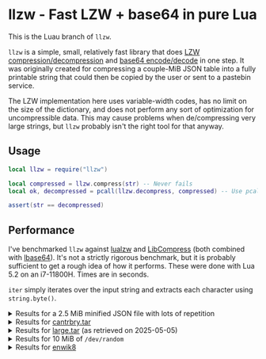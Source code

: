 # llzw - Fast LZW + base64 in pure Lua

This is the Luau branch of `llzw`.

`llzw` is a simple, small, relatively fast library that does [LZW compression/decompression](https://en.wikipedia.org/wiki/Lempel%E2%80%93Ziv%E2%80%93Welch) and [base64 encode/decode](https://en.wikipedia.org/wiki/Base64) in one step. It was originally created for compressing a couple-MiB JSON table into a fully printable string that could then be copied by the user or sent to a pastebin service.

The LZW implementation here uses variable-width codes, has no limit on the size of the dictionary, and does not perform any sort of optimization for uncompressible data. This may cause problems when de/compressing very large strings, but `llzw` probably isn't the right tool for that anyway.


## Usage

```lua
local llzw = require("llzw")

local compressed = llzw.compress(str) -- Never fails
local ok, decompressed = pcall(llzw.decompress, compressed) -- Use pcall if passing untrusted input

assert(str == decompressed)
```


## Performance

I've benchmarked `llzw` against [lualzw](https://github.com/Rochet2/lualzw) and [LibCompress](https://github.com/OpenPrograms/LibCompress/blob/master/LibCompress.lua) (both combined with [lbase64](https://github.com/iskolbin/lbase64)). It's not a strictly rigorous benchmark, but it is probably sufficient to get a rough idea of how it performs. These were done with Lua 5.2 on an i7-11800H. Times are in seconds.

`iter` simply iterates over the input string and extracts each character using `string.byte()`.

<details>
	<summary>Results for a 2.5 MiB minified JSON file with lots of repetition</summary>

|                   | Compression Time | Decompression Time | Compression Ratio |
|-------------------|------------------|--------------------|-------------------|
| iter              |  0.10            |  0.10              |  1.00             |
| **llzw**          |  **0.33**        |  **0.27**          |  **5.06**         |
| lualzw            |  0.41            |  0.14              |  5.41             |
| lualzw + b64      |  0.49            |  0.23              |  4.06             |
| LibCompress       |  0.55            |  0.14              |  4.14             |
| LibCompress + b64 |  0.71            |  0.23              |  3.11             |
</details>

<details>
	<summary>Results for <a href="https://corpus.canterbury.ac.nz/descriptions/#cantrbry">cantrbry.tar</a></summary>

|                   | Compression Time | Decompression Time | Compression Ratio |
|-------------------|------------------|--------------------|-------------------|
| iter              |  0.11            |  0.11              |  1.00             |
| **llzw**          |  **0.48**        |  **0.36**          |  **2.16**         |
| lualzw            |  0.54            |  0.29              |  2.84             |
| lualzw + b64      |  0.68            |  0.44              |  2.13             |
| LibCompress       |  0.78            |  0.36              |  1.77             |
| LibCompress + b64 |  1.13            |  0.60              |  1.32             |
</details>

<details>
	<summary>Results for <a href="https://corpus.canterbury.ac.nz/descriptions/#large">large.tar</a> (as retrieved on 2025-05-05)</summary>

|                   | Compression Time | Decompression Time | Compression Ratio |
|-------------------|------------------|--------------------|-------------------|
| iter              |  0.41            |  0.41              |  1.00             |
| **llzw**          |  **2.24**        |  **1.55**          |  **2.39**         |
| lualzw            |  2.19            |  1.30              |  2.85             |
| lualzw + b64      |  2.86            |  2.31              |  2.14             |
| LibCompress       |  4.73            |  1.59              |  2.02             |
| LibCompress + b64 |  5.79            |  2.54              |  1.51             |
</details>

<details>
	<summary>Results for 10 MiB of <code>/dev/random</code></summary>

|                   | Compression Time | Decompression Time | Compression Ratio |
|-------------------|------------------|--------------------|-------------------|
| iter              |  0.39            |  0.39              |  1.00             |
| **llzw**          |  **5.81**        |  **3.31**          |  **0.60**         |
| lualzw            |  3.26            |  0.00              |  1.00             |
| lualzw + b64      |  5.52            |  3.39              |  0.75             |
| LibCompress       |  21.46           |  0.00              |  1.00             |
| LibCompress + b64 |  26.46           |  6.86              |  0.75             |
</details>

<details>
	<summary>Results for <a href="https://mattmahoney.net/dc/textdata.html">enwik8</a></summary>

|                   | Compression Time | Decompression Time | Compression Ratio |
|-------------------|------------------|--------------------|-------------------|
| iter              |  3.77            |  3.72              |  1.00             |
| **llzw**          |  **30.48**       |  **17.38**         |  **2.18**         |
| lualzw            |  24.42           |  17.63             |  2.07             |
| lualzw + b64      |  36.98           |  52.48             |  1.55             |
| LibCompress       |  68.52           |  16.02             |  2.09             |
| LibCompress + b64 |  80.13           |  31.07             |  1.57             |
</details>
